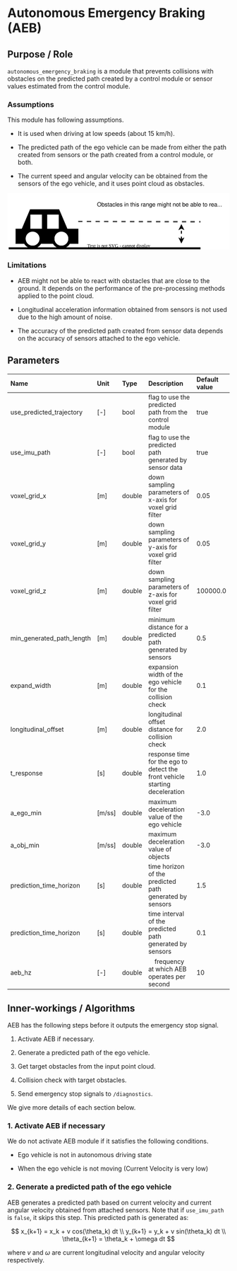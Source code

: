 # Autonomous Emergency Braking (AEB)

## Purpose / Role

`autonomous_emergency_braking` is a module that prevents collisions with obstacles on the predicted path created by a control module or sensor values estimated from the control module.

### Assumptions

This module has following assumptions.

- It is used when driving at low speeds (about 15 km/h).

- The predicted path of the ego vehicle can be made from either the path created from sensors or the path created from a control module, or both.

- The current speed and angular velocity can be obtained from the sensors of the ego vehicle, and it uses point cloud as obstacles.

![aeb_range](./image/range.drawio.svg)

### Limitations

- AEB might not be able to react with obstacles that are close to the ground. It depends on the performance of the pre-processing methods applied to the point cloud.

- Longitudinal acceleration information obtained from sensors is not used due to the high amount of noise.

- The accuracy of the predicted path created from sensor data depends on the accuracy of sensors attached to the ego vehicle.

## Parameters

| Name                                            | Unit | Type   | Description                                             | Default value |
| :---------------------------------------------- | :--- | :----- | :-------------------------------------------------------| :------------ |
| use_predicted_trajectory  | [-]    | bool   | flag to use the predicted path from the control module                      | true |
| use_imu_path              | [-]    | bool   | flag to use the predicted path generated by sensor data                     | true |
| voxel_grid_x              | [m]    | double | down sampling parameters of x-axis for voxel grid filter                    | 0.05 |
| voxel_grid_y              | [m]    | double | down sampling parameters of y-axis for voxel grid filter                    | 0.05 |
| voxel_grid_z              | [m]    | double | down sampling parameters of z-axis for voxel grid filter                    | 100000.0 |
| min_generated_path_length | [m]    | double | minimum distance for a predicted path generated by sensors                  | 0.5 |
| expand_width              | [m]    | double |  expansion width of the ego vehicle for the collision check                 | 0.1 |
| longitudinal_offset       | [m]    | double | longitudinal offset distance for collision check                            | 2.0 |
| t_response                | [s]    | double | response time for the ego to detect the front vehicle starting deceleration | 1.0 |
| a_ego_min                 | [m/ss] | double | maximum deceleration value of the ego vehicle                               | -3.0 |
| a_obj_min                 | [m/ss] | double | maximum deceleration value of objects                                       | -3.0 |
| prediction_time_horizon   | [s]    | double | time horizon of the predicted path generated by sensors                     | 1.5 |
| prediction_time_horizon   | [s]    | double | time interval of the predicted path generated by sensors                    | 0.1 |
| aeb_hz                    | [-]    | double |　frequency at which AEB operates per second                                 | 10 |

## Inner-workings / Algorithms

AEB has the following steps before it outputs the emergency stop signal.

1. Activate AEB if necessary.

2. Generate a predicted path of the ego vehicle.

3. Get target obstacles from the input point cloud.

4. Collision check with target obstacles.

5. Send emergency stop signals to `/diagnostics`.

We give more details of each section below.

### 1. Activate AEB if necessary

We do not activate AEB module if it satisfies the following conditions.

- Ego vehicle is not in autonomous driving state

- When the ego vehicle is not moving (Current Velocity is very low)

### 2. Generate a predicted path of the ego vehicle

AEB generates a predicted path based on current velocity and current angular velocity obtained from attached sensors. Note that if `use_imu_path` is `false`, it skips this step. This predicted path is generated as:

$$
x_{k+1} = x_k + v cos(\theta_k) dt \\
y_{k+1} = y_k + v sin(\theta_k) dt \\
\theta_{k+1} = \theta_k + \omega dt
$$

where $v$ and $\omega$ are current longitudinal velocity and angular velocity respectively.
